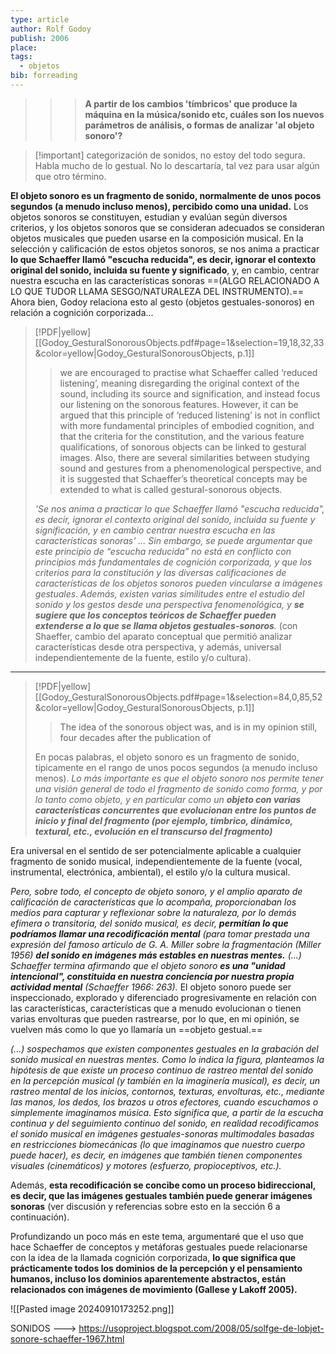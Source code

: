 ```yaml
---
type: article
author: Rolf Godoy
publish: 2006
place: 
tags:
  - objetos
bib: forreading
---
```



>>> **A partir de los cambios 'tímbricos' que produce la máquina en la música/sonido etc, cuáles son los nuevos parámetros de análisis, o formas de analizar 'al objeto sonoro'?**

>[!important] categorización de sonidos, no estoy del todo segura. Habla mucho de lo gestual. No lo descartaría, tal vez para usar algún que otro término.


**El objeto sonoro es un fragmento de sonido, normalmente de unos pocos segundos (a menudo incluso menos), percibido como una unidad.** Los objetos sonoros se constituyen, estudian y evalúan según diversos criterios, y los objetos sonoros que se consideran adecuados se consideran objetos musicales que pueden usarse en la composición musical. En la selección y calificación de estos objetos sonoros, se nos anima a practicar **lo que Schaeffer llamó "escucha reducida", es decir, ignorar el contexto original del sonido, incluida su fuente y significado**, y, en cambio, centrar nuestra escucha en las características sonoras ==(ALGO RELACIONADO A LO QUE TUDOR LLAMA SESGO/NATURALEZA DEL INSTRUMENTO).== Ahora bien, Godoy relaciona esto al gesto (objetos gestuales-sonoros) en relación a cognición corporizada...

> [!PDF|yellow] [[Godoy_GesturalSonorousObjects.pdf#page=1&selection=19,18,32,33&color=yellow|Godoy_GesturalSonorousObjects, p.1]]
> > we are encouraged to practise what Schaeffer called ‘reduced listening’, meaning disregarding the original context of the sound, including its source and signification, and instead focus our listening on the sonorous features. However, it can be argued that this principle of ‘reduced listening’ is not in conflict with more fundamental principles of embodied cognition, and that the criteria for the constitution, and the various feature qualifications, of sonorous objects can be linked to gestural images. Also, there are several similarities between studying sound and gestures from a phenomenological perspective, and it is suggested that Schaeffer’s theoretical concepts may be extended to what is called gestural-sonorous objects.
> 
> *'Se nos anima a practicar lo que Schaeffer llamó "escucha reducida", es decir, ignorar el contexto original del sonido, incluida su fuente y significación, y en cambio centrar nuestra escucha en las características sonoras' ... Sin embargo, se puede argumentar que este principio de “escucha reducida” no está en conflicto con principios más fundamentales de cognición corporizada, y que los criterios para la constitución y las diversas calificaciones de características de los objetos sonoros pueden vincularse a imágenes gestuales. Además, existen varias similitudes entre el estudio del sonido y los gestos desde una perspectiva fenomenológica, y **se sugiere que los conceptos teóricos de Schaeffer pueden extenderse a lo que se llama objetos gestuales-sonoros**.* (con Shaeffer, cambio del aparato conceptual que permitió analizar características desde otra perspectiva, y además, universal independientemente de la fuente, estilo y/o cultura).

---

> [!PDF|yellow] [[Godoy_GesturalSonorousObjects.pdf#page=1&selection=84,0,85,52&color=yellow|Godoy_GesturalSonorousObjects, p.1]]
> > The idea of the sonorous object was, and is in my opinion still, four decades after the publication of
> 
> En pocas palabras, el objeto sonoro es un fragmento de sonido, típicamente en el rango de unos pocos segundos (a menudo incluso menos).
*Lo más importante es que el objeto sonoro nos permite tener una visión general de todo el fragmento de sonido como forma, y ​​por lo tanto como objeto, y en particular como un **objeto con varias características concurrentes que evolucionan entre los puntos de inicio y final del fragmento (por ejemplo, tímbrico, dinámico, textural, etc., evolución en el transcurso del fragmento)***

Era universal en el sentido de ser potencialmente aplicable a cualquier fragmento de sonido musical, independientemente de la fuente (vocal, instrumental, electrónica, ambiental), el estilo y/o la cultura musical. 

*Pero, sobre todo, el concepto de objeto sonoro, y el amplio aparato de calificación de características que lo acompaña, proporcionaban los medios para capturar y reflexionar sobre la naturaleza, por lo demás efímera o transitoria, del sonido musical, es decir, **permitían lo que podríamos llamar una recodificación mental** (para tomar prestada una expresión del famoso artículo de G. A. Miller sobre la fragmentación (Miller 1956) **del sonido en imágenes más estables en nuestras mentes.** (...) Schaeffer termina afirmando que el objeto sonoro **es una "unidad intencional", constituida en nuestra conciencia por nuestra propia actividad mental** (Schaeffer 1966: 263).*
El objeto sonoro puede ser inspeccionado, explorado y diferenciado progresivamente en relación con las características, características que a menudo evolucionan o tienen varias envolturas que pueden rastrearse, por lo que, en mi opinión, se vuelven más como lo que yo llamaría un ==objeto gestual.==


*(...) sospechamos que existen componentes gestuales en la grabación del sonido musical en nuestras mentes. Como lo indica la figura, planteamos la hipótesis de que existe un proceso continuo de rastreo mental del sonido en la percepción musical (y también en la imaginería musical), es decir, un rastreo mental de los inicios, contornos, texturas, envolturas, etc., mediante las manos, los dedos, los brazos u otros efectores, cuando escuchamos o simplemente imaginamos música. Esto significa que, a partir de la escucha continua y del seguimiento continuo del sonido, en realidad recodificamos el sonido musical en imágenes gestuales-sonoras multimodales basadas en restricciones biomecánicas (lo que imaginamos que nuestro cuerpo puede hacer), es decir, en imágenes que también tienen componentes visuales (cinemáticos) y motores (esfuerzo, propioceptivos, etc.).*

Además, **esta recodificación se concibe como un proceso bidireccional, es decir, que las imágenes gestuales también puede generar imágenes sonoras** (ver discusión y referencias sobre esto en la sección 6 a continuación).

Profundizando un poco más en este tema, argumentaré que el uso que hace Schaeffer de conceptos y metáforas gestuales puede relacionarse con la idea de la llamada cognición corporizada, **lo que significa que prácticamente todos los dominios de la percepción y el pensamiento humanos, incluso los dominios aparentemente abstractos, están relacionados con imágenes de movimiento (Gallese y Lakoff 2005).**

![[Pasted image 20240910173252.png]]



SONIDOS ---> https://usoproject.blogspot.com/2008/05/solfge-de-lobjet-sonore-schaeffer-1967.html
